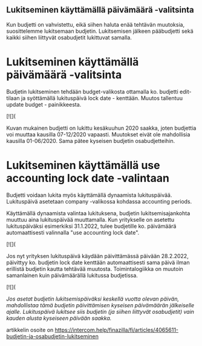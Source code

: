 ## Lukitseminen käyttämällä päivämäärä -valitsinta

Kun budjetti on vahvistettu, eikä siihen haluta enää tehtävän muutoksia, suosittelemme lukitsemaan budjetin. Lukitsemisen jälkeen pääbudjetti sekä kaikki siihen liittyvät osabudjetit lukittuvat samalla.

# **Lukitseminen käyttämällä päivämäärä -valitsinta**

Budjetin lukitseminen tehdään budget-valikosta ottamalla ko. budjetti edit-tilaan ja syöttämällä lukituspäivä lock date - kenttään. Muutos tallentuu update budget - painikkeesta.

[![](

Kuvan mukainen budjetti on lukittu kesäkuuhun 2020 saakka, joten budjettia voi muuttaa kausilla 07-12/2020 vapaasti. Muutokset eivät ole mahdollisia kausilla 01-06/2020. Sama pätee kyseisen budjetin osabudjetteihin.

# **Lukitseminen käyttämällä use accounting lock date -valintaan**

Budjetti voidaan lukita myös käyttämällä dynaamista lukituspäivää. Lukituspäivä asetetaan company -valikossa kohdassa accounting periods.

Käyttämällä dynaamista valintaa lukituksena, budjetin lukitsemisajankohta muuttuu aina lukituspäivää muuttamalla. Kun yritykselle on asetettu lukituspäiväksi esimerkiksi 31.1.2022, tulee budjetille ko. päivämäärä automaattisesti valinnalla "use accounting lock date".

[![](

Jos nyt yrityksen lukituspäivä käydään päivittämässä päivään 28.2.2022, päivittyy ko. budjetin lock date kenttään automaattisesti sama päivä ilman erillistä budjetin kautta tehtävää muutosta. Toimintalogiikka on muutoin samanlainen kuin päivämäärällä lukitussa budjetissa.

[![](

*Jos asetat budjetin lukitsemispäiväksi keskellä vuotta olevan päivän, mahdollistaa tämä budjetin päivittämisen kyseisen päivämäärän jälkeiselle ajalle. Lukituspäivä lukitsee siis budjetin (ja siihen liittyvät osabudjetit) vain kauden alusta kyseiseen päivään saakka.* 



artikkelin osoite on https://intercom.help/finazilla/fi/articles/4065611-budjetin-ja-osabudjetin-lukitseminen

